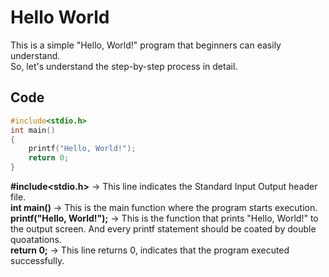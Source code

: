 # Hello World
This is a simple "Hello, World!" program that beginners can easily understand.  
So, let's understand the step-by-step process in detail.  

## Code
```c  
#include<stdio.h>  
int main()  
{  
    printf("Hello, World!");  
    return 0;  
}  
``` 
**#include<stdio.h>** -> This line indicates the Standard Input Output header file.  
**int main()** -> This is the main function where the program starts execution.  
**printf("Hello, World!");** -> This is the function that prints "Hello, World!" to the output screen. And every printf statement should be coated by double quoatations.   
**return 0;** -> This line returns 0, indicates that the program executed successfully.  